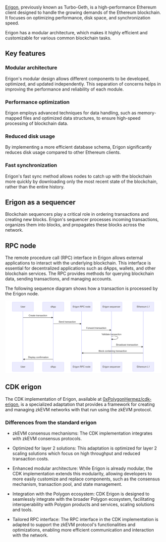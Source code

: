 [Erigon](https://github.com/ledgerwatch/erigon), previously known as Turbo-Geth, is a high-performance Ethereum client designed to handle the growing demands of the Ethereum blockchain. It focuses on optimizing performance, disk space, and synchronization speed. 

Erigon has a modular architecture, which makes it highly efficient and customizable for various common blockchain tasks.

## Key features

### Modular architecture
Erigon's modular design allows different components to be developed, optimized, and updated independently. This separation of concerns helps in improving the performance and reliability of each module.

### Performance optimization
Erigon employs advanced techniques for data handling, such as memory-mapped files and optimized data structures, to ensure high-speed processing of blockchain data.

### Reduced disk usage
By implementing a more efficient database schema, Erigon significantly reduces disk usage compared to other Ethereum clients.

### Fast synchronization
Erigon's fast sync method allows nodes to catch up with the blockchain more quickly by downloading only the most recent state of the blockchain, rather than the entire history.

## Erigon as a sequencer

Blockchain sequencers play a critical role in ordering transactions and creating new blocks. Erigon's sequencer processes incoming transactions, organizes them into blocks, and propagates these blocks across the network. 

## RPC node

The remote procedure call (RPC) interface in Erigon allows external applications to interact with the underlying blockchain. This interface is essential for decentralized applications such as dApps, wallets, and other blockchain services. The RPC provides methods for querying blockchain data, sending transactions, and managing accounts.

The following sequence diagram shows how a transaction is processed by the Erigon node.

![Erigon transactions](../../../img/cdk/erigon.png)

## CDK erigon 

The CDK implementation of Erigon, available at [0xPolygonHermez/cdk-erigon](https://github.com/0xPolygonHermez/cdk-erigon), is a specialized adaptation that provides a framework for creating and managing zkEVM networks with that run using the zkEVM protocol.

### Differences from the standard erigon

- zkEVM consensus mechanisms: The CDK implementation integrates with zkEVM consensus protocols.

- Optimized for layer 2 solutions: This adaptation is optimized for layer 2 scaling solutions which focus on high throughput and reduced transaction costs.

- Enhanced modular architecture: While Erigon is already modular, the CDK implementation extends this modularity, allowing developers to more easily customize and replace components, such as the consensus mechanism, transaction pool, and state management.

- Integration with the Polygon ecosystem: CDK Erigon is designed to seamlessly integrate with the broader Polygon ecosystem, facilitating interoperability with Polygon products and services, scaling solutions and tools.

- Tailored RPC interface: The RPC interface in the CDK implementation is adapted to support the zkEVM protocol's functionalities and optimizations, enabling more efficient communication and interaction with the network.
